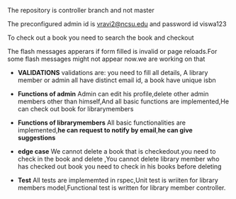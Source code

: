 The repository is controller branch and not master

The preconfigured admin id is vravi2@ncsu.edu and password id viswa123

To check out a book you need to search the book and checkout

The flash messages apperars if form filled is invalid or page reloads.For some flash messages might not appear now.we are working on that
-  **VALIDATIONS** 
validations are:  you need to fill all details,
                 A library member or admin all have distinct email id,
                 a book have unique isbn 
-  **Functions of admin**
Admin can edit his profile,delete other admin members other than himself,And all basic functions are implemented,He can check out book for librarymembers 

-  **Functions of librarymembers**
All basic functionalities are implemented,**he can request to notify by  email**,**he can give suggestions** 
-  **edge case**
We cannot delete a book that is checkedout.you need to check in the book and delete
,You cannot delete library member who has checked out book you need to check in his books before deleting 
- **Test**
All tests are implememted in rspec,Unit test is wriiten for library members model,Functional test is written for library member controller. 
                

